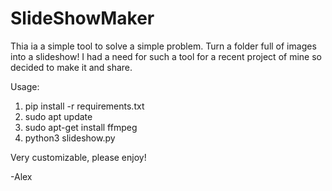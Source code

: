# SlideShowMaker
Thia ia a simple tool to solve a simple problem. Turn a folder full of images into a slideshow! I had a need for such a tool for a recent project of mine so decided to make it and share.


Usage: 

1. pip install -r requirements.txt
2. sudo apt update
3. sudo apt-get install ffmpeg
4. python3 slideshow.py
   



Very customizable, please enjoy! 

-Alex
